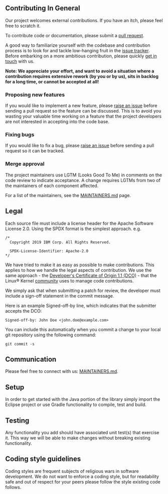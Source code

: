 ## Contributing In General
Our project welcomes external contributions. If you have an itch, please feel
free to scratch it.

To contribute code or documentation, please submit a [pull request](https://github.com/ibm/crypto-masterkey-keystore/pulls).

A good way to familiarize yourself with the codebase and contribution process is
to look for and tackle low-hanging fruit in the [issue tracker](https://github.com/ibm/crypto-masterkey-keystore/issues).
Before embarking on a more ambitious contribution, please quickly [get in touch](#communication) with us.

**Note: We appreciate your effort, and want to avoid a situation where a contribution
requires extensive rework (by you or by us), sits in backlog for a long time, or
cannot be accepted at all!**

### Proposing new features

If you would like to implement a new feature, please [raise an issue](https://github.com/ibm/crypto-masterkey-keystore/issues)
before sending a pull request so the feature can be discussed. This is to avoid
you wasting your valuable time working on a feature that the project developers
are not interested in accepting into the code base.

### Fixing bugs

If you would like to fix a bug, please [raise an issue](https://github.com/ibm/crypto-masterkey-keystore/issues) before sending a pull request so it can be tracked.

### Merge approval

The project maintainers use LGTM (Looks Good To Me) in comments on the code
review to indicate acceptance. A change requires LGTMs from two of the
maintainers of each component affected.

For a list of the maintainers, see the [MAINTAINERS.md](MAINTAINERS.md) page.

## Legal

Each source file must include a license header for the Apache
Software License 2.0. Using the SPDX format is the simplest approach.
e.g.

```
/*
  Copyright 2019 IBM Corp. All Rights Reserved.

  SPDX-License-Identifier: Apache-2.0
*/
```

We have tried to make it as easy as possible to make contributions. This
applies to how we handle the legal aspects of contribution. We use the
same approach - the [Developer's Certificate of Origin 1.1 (DCO)](https://github.com/hyperledger/fabric/blob/master/docs/source/DCO1.1.txt) - that the Linux® Kernel [community](https://elinux.org/Developer_Certificate_Of_Origin)
uses to manage code contributions.

We simply ask that when submitting a patch for review, the developer
must include a sign-off statement in the commit message.

Here is an example Signed-off-by line, which indicates that the
submitter accepts the DCO:

```
Signed-off-by: John Doe <john.doe@example.com>
```

You can include this automatically when you commit a change to your
local git repository using the following command:

```
git commit -s
```

## Communication
Please feel free to connect with us: [MAINTAINERS.md](MAINTAINERS.md).

## Setup
In order to get started with the Java portion of the library simply import the Eclipse project or use Gradle functionality to compile, test and build.

## Testing
Any functionality you add should have associated unit test(s) that exercise it. This way we will be able to make changes without breaking existing functionality.

## Coding style guidelines
Coding styles are frequent subjects of religious wars in software development. We do not want to enforce a coding style, but for readability safe and out of respect for your peers please follow the style existing code follows.
